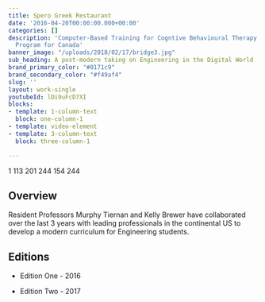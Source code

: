 ```yaml
---
title: Spero Greek Restaurant
date: '2016-04-20T00:00:00.000+00:00'
categories: []
description: 'Computer-Based Training for Cogntive Behavioural Therapy: An Addictions
  Program for Canada'
banner_image: "/uploads/2018/02/17/bridge3.jpg"
sub_heading: A post-modern taking on Engineering in the Digital World
brand_primary_color: "#0171c9"
brand_secondary_color: "#f49af4"
slug: ''
layout: work-single
youtubeId: lDi9uFcD7XI
blocks:
- template: 1-column-text
  block: one-column-1
- template: video-element
- template: 3-column-text
  block: three-column-1

---
```

1	113	201	
244	154	244	
## Overview

Resident Professors Murphy Tiernan and Kelly Brewer have collaborated over the last 3 years with leading professionals in the continental US to develop a modern curriculum for Engineering students.

## Editions

* Edition One - 2016

* Edition Two - 2017